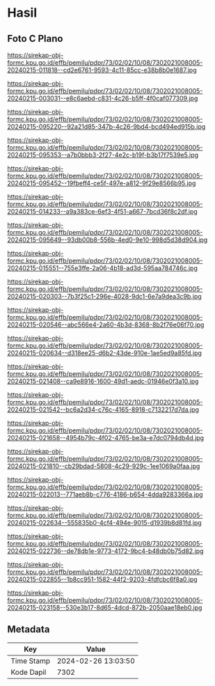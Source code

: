 # Hasil

## Foto C Plano

https://sirekap-obj-formc.kpu.go.id/effb/pemilu/pdpr/73/02/02/10/08/7302021008005-20240215-011818--cd2e6761-9593-4c11-85cc-e38b8b0e1687.jpg

https://sirekap-obj-formc.kpu.go.id/effb/pemilu/pdpr/73/02/02/10/08/7302021008005-20240215-003031--e8c6aebd-c831-4c26-b5ff-4f0caf077309.jpg

https://sirekap-obj-formc.kpu.go.id/effb/pemilu/pdpr/73/02/02/10/08/7302021008005-20240215-095220--92a21d85-347b-4c26-9bd4-bcd494ed915b.jpg

https://sirekap-obj-formc.kpu.go.id/effb/pemilu/pdpr/73/02/02/10/08/7302021008005-20240215-095353--a7b0bbb3-2f27-4e2c-b19f-b3b17f7539e5.jpg

https://sirekap-obj-formc.kpu.go.id/effb/pemilu/pdpr/73/02/02/10/08/7302021008005-20240215-095452--19fbeff4-ce5f-497e-a812-9f29e8566b95.jpg

https://sirekap-obj-formc.kpu.go.id/effb/pemilu/pdpr/73/02/02/10/08/7302021008005-20240215-014233--a9a383ce-6ef3-4f51-a667-7bcd36f8c2df.jpg

https://sirekap-obj-formc.kpu.go.id/effb/pemilu/pdpr/73/02/02/10/08/7302021008005-20240215-095649--93db00b8-556b-4ed0-9e10-998d5d38d904.jpg

https://sirekap-obj-formc.kpu.go.id/effb/pemilu/pdpr/73/02/02/10/08/7302021008005-20240215-015551--755e3ffe-2a06-4b18-ad3d-595aa784746c.jpg

https://sirekap-obj-formc.kpu.go.id/effb/pemilu/pdpr/73/02/02/10/08/7302021008005-20240215-020303--7b3f25c1-296e-4028-9dc1-6e7a9dea3c9b.jpg

https://sirekap-obj-formc.kpu.go.id/effb/pemilu/pdpr/73/02/02/10/08/7302021008005-20240215-020546--abc566e4-2a60-4b3d-8368-8b2f76e06f70.jpg

https://sirekap-obj-formc.kpu.go.id/effb/pemilu/pdpr/73/02/02/10/08/7302021008005-20240215-020634--d318ee25-d6b2-43de-910e-1ae5ed9a85fd.jpg

https://sirekap-obj-formc.kpu.go.id/effb/pemilu/pdpr/73/02/02/10/08/7302021008005-20240215-021408--ca9e8916-1600-49d1-aedc-01946e0f3a10.jpg

https://sirekap-obj-formc.kpu.go.id/effb/pemilu/pdpr/73/02/02/10/08/7302021008005-20240215-021542--bc6a2d34-c76c-4165-8918-c7132217d7da.jpg

https://sirekap-obj-formc.kpu.go.id/effb/pemilu/pdpr/73/02/02/10/08/7302021008005-20240215-021658--4954b79c-4f02-4765-be3a-e7dc0794db4d.jpg

https://sirekap-obj-formc.kpu.go.id/effb/pemilu/pdpr/73/02/02/10/08/7302021008005-20240215-021810--cb29bdad-5808-4c29-929c-1ee1069a0faa.jpg

https://sirekap-obj-formc.kpu.go.id/effb/pemilu/pdpr/73/02/02/10/08/7302021008005-20240215-022013--771aeb8b-c776-4186-b654-4dda9283366a.jpg

https://sirekap-obj-formc.kpu.go.id/effb/pemilu/pdpr/73/02/02/10/08/7302021008005-20240215-022634--555835b0-4cf4-494e-9015-d1939b8d81fd.jpg

https://sirekap-obj-formc.kpu.go.id/effb/pemilu/pdpr/73/02/02/10/08/7302021008005-20240215-022736--de78db1e-9773-4172-9bc4-b48db0b75d82.jpg

https://sirekap-obj-formc.kpu.go.id/effb/pemilu/pdpr/73/02/02/10/08/7302021008005-20240215-022855--1b8cc951-1582-44f2-9203-4fdfcbc6f8a0.jpg

https://sirekap-obj-formc.kpu.go.id/effb/pemilu/pdpr/73/02/02/10/08/7302021008005-20240215-023158--530e3b17-8d65-4dcd-872b-2050aae18eb0.jpg


## Metadata

| Key        | Value               |
| ---------- | ------------------- |
| Time Stamp | 2024-02-26 13:03:50 |
| Kode Dapil | 7302                |



